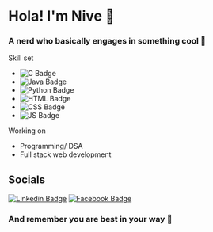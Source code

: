 # Hola! I'm Nive 🤞
### A nerd who basically engages in something cool 🦾

Skill set
* ![C Badge](https://img.shields.io/badge/C-00599C?style=for-the-badge&logo=c&logoColor=white)
* ![Java Badge](https://img.shields.io/badge/Java-ED8B00?style=for-the-badge&logo=java&logoColor=white)
* ![Python Badge](https://img.shields.io/badge/Python-3776AB?style=for-the-badge&logo=python&logoColor=white)
* ![HTML Badge](https://img.shields.io/badge/HTML5-E34F26?style=for-the-badge&logo=html5&logoColor=white)
* ![CSS Badge](https://img.shields.io/badge/CSS3-1572B6?style=for-the-badge&logo=css3&logoColor=white)
* ![JS Badge](https://img.shields.io/badge/JavaScript-F7DF1E?style=for-the-badge&logo=javascript&logoColor=black)

Working on
* Programming/ DSA
* Full stack web development

## Socials
[![Linkedin Badge](https://img.shields.io/badge/LinkedIn-0077B5?style=for-the-badge&logo=linkedin&logoColor=white)](https://www.linkedin.com/in/nivedha-vijayakumar-5185b1224/)
[![Facebook Badge](https://img.shields.io/badge/Facebook-1877F2?style=for-the-badge&logo=facebook&logoColor=white)](https://www.facebook.com/profile.php?id=100074261173701)

### And remember you are best in your way 🌈




